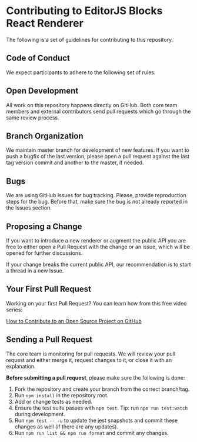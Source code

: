 # Contributing to EditorJS Blocks React Renderer

The following is a set of guidelines for contributing to this repository.

## Code of Conduct
We expect participants to adhere to the following set of rules.

## Open Development
All work on this repository happens directly on GitHub. Both core team members and external contributors send pull requests which go through the same review process.

## Branch Organization
We maintain master branch for development of new features. If you want to push a bugfix of the last version, please open a pull request against the last tag version commit and another to the master, if needed.

## Bugs
We are using GitHub Issues for bug tracking. Please, provide reproduction steps for the bug. Before that, make sure the bug is not already reported in the Issues section.

## Proposing a Change
If you want to introduce a new renderer or augment the public API you are free to either open a Pull Request with the change or an issue, which will be opened for further discussions.

If your change breaks the current public API, our recommendation is to start a thread in a new Issue.

## Your First Pull Request
Working on your first Pull Request? You can learn how from this free video series:

[How to Contribute to an Open Source Project on GitHub](https://egghead.io/courses/how-to-contribute-to-an-open-source-project-on-github)


## Sending a Pull Request
The core team is monitoring for pull requests. We will review your pull request and either merge it, request changes to it, or close it with an explanation.

**Before submitting a pull request**, please make sure the following is done:

1) Fork the repository and create your branch from the correct branch/tag.
2) Run `npm install` in the repository root.
3) Add or change tests as needed.
4) Ensure the test suite passes with `npm test`. Tip: run `npm run test:watch` during development.
5) Run `npm test -- -u` to update the jest snapshots and commit these changes as well (if there are any updates).
6) Run `npm run list && npm run format` and commit any changes.
